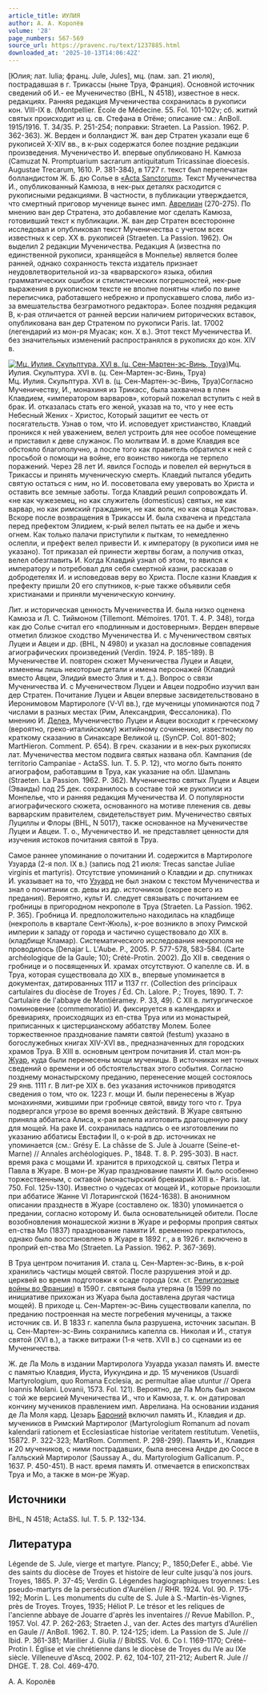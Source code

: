 ```yaml
---
article_title: ИУЛИЯ
author: А. А. Королёв
volume: '28'
page_numbers: 567-569
source_url: https://pravenc.ru/text/1237885.html
downloaded_at: '2025-10-13T14:06:42Z'
---
```


[Юлия; лат. Iulia; франц. Jule, Jules], мц. (пам. зап. 21 июля), пострадавшая в г. Трикассы (ныне Труа, Франция). Основной источник сведений об И.- ее Мученичество (BHL, N 4518), известное в неск. редакциях. Ранняя редакция Мученичества сохранилась в рукописи кон. VIII-IX в. (Montpellier. École de Médecine. 55. Fol. 101-102v; сб. житий святых происходит из ц. св. Стефана в Отёне; описание см.: AnBoll. 1915/1916. T. 34/35. P. 251-254; поправки: Straeten. La Passion. 1962. P. 362-363). Ж. Верден и болландист Ж. ван дер Стратен указали еще 6 рукописей X-XIV вв., в к-рых содержатся более поздние редакции произведения. Мученичество И. впервые опубликовано Н. Камюза (Camuzat N. Promptuarium sacrarum antiquitatum Tricassinae dioecesis. Augustae Trecarum, 1610. P. 381-384), в 1727 г. текст был перепечатан болландистом Ж. Б. дю Солье в [«Acta Sanctorum»](<https://pravenc.ru/text/ Acta Sanctorum .html>). Текст Мученичества И., опубликованный Камюза, в нек-рых деталях расходится с рукописными редакциями. В частности, в публикации утверждается, что смертный приговор мученице вынес имп. [Аврелиан](https://pravenc.ru/text/Аврелиан.html) (270-275). По мнению ван дер Стратена, это добавление мог сделать Камюза, готовивший текст к публикации. Ж. ван дер Стратен всесторонне исследовал и опубликовал текст Мученичества с учетом всех известных к сер. XX в. рукописей (Straeten. La Passion. 1962). Он выделил 2 редакции Мученичества. Редакция А (известна по единственной рукописи, хранящейся в Монпелье) является более ранней, однако сохранность текста издатель признает неудовлетворительной из-за «варварского» языка, обилия грамматических ошибок и стилистических погрешностей, нек-рые выражения в рукописном тексте не вполне понятны «либо по вине переписчика, работавшего небрежно и пропускавшего слова, либо из-за вмешательства безграмотного редактора». Более поздняя редакция В, к-рая отличается от ранней версии наличием риторических вставок, опубликована ван дер Стратеном по рукописи Paris. lat. 17002 (легендарий из мон-ря Муасак; кон. X в.). Этот текст Мученичества И. без значительных изменений распространялся в рукописях до кон. XIV в.

[![Мц. Иулия. Скульптура. XVI в. (ц. Сен-Мартен-эс-Винь, Труа)](https://pravenc.ru/data/2012/05/16/1233444194/i200.jpg "Кликните для увеличения картинки")](https://pravenc.ru/data/2012/05/16/1233444194/i400.jpg)Мц. Иулия. Скульптура. XVI в. (ц. Сен-Мартен-эс-Винь, Труа)  
Мц. Иулия. Скульптура. XVI в. (ц. Сен-Мартен-эс-Винь, Труа)Согласно Мученичеству, И., монахиня из Трикасс, была захвачена в плен Клавдием, «императором варваров», который пожелал вступить с ней в брак. И. отказалась стать его женой, указав на то, что у нее есть Небесный Жених - Христос, Который защитит ее честь от посягательств. Узнав о том, что И. исповедует христианство, Клавдий проникся к ней уважением, велел устроить для нее особое помещение и приставил к деве служанок. По молитвам И. в доме Клавдия все обстояло благополучно, а после того как правитель обратился к ней с просьбой о помощи на войне, его воинство никогда не терпело поражений. Через 28 лет И. явился Господь и повелел ей вернуться в Трикассы и принять мученическую смерть. Клавдий пытался убедить святую остаться с ним, но И. посоветовала ему уверовать во Христа и оставить все земные заботы. Тогда Клавдий решил сопровождать И. «не как чужеземец, но как служитель (domesticus) святых, не как варвар, но как римский гражданин, не как волк, но как овца Христова». Вскоре после возвращения в Трикассы И. была схвачена и предстала перед префектом Элидием, к-рый велел пытать ее на дыбе и жечь огнем. Как только палачи приступили к пыткам, то немедленно ослепли, и префект велел привести И. к императору (в рукописи имя не указано). Тот приказал ей принести жертвы богам, а получив отказ, велел обезглавить И. Когда Клавдий узнал об этом, то явился к императору и потребовал для себя смертной казни, рассказав о добродетелях И. и исповедовав веру во Христа. После казни Клавдия к префекту пришли 20 его спутников, к-рые также объявили себя христианами и приняли мученическую кончину.

Лит. и историческая ценность Мученичества И. была низко оценена Камюза и Л. С. Тиймоном (Tillemont. Mémoires. 1701. T. 4. P. 348), тогда как дю Солье считал его «подлинным и достоверным». Верден впервые отметил близкое сходство Мученичества И. с Мученичеством святых Луцеи и Авцеи и др. (BHL, N 4980) и указал на дословные совпадения агиографических произведений (Verdin. 1924. P. 185-189). В Мученичестве И. повторен сюжет Мученичества Луцеи и Авцеи, изменены лишь некоторые детали и имена персонажей (Клавдий вместо Авцеи, Элидий вместо Элия и т. д.). Вопрос о связи Мученичества И. с Мученичеством Луцеи и Авцеи подробно изучил ван дер Стратен. Почитание Луцеи и Авцеи впервые засвидетельствовано в Иеронимовом Мартирологе (V-VI вв.), где мученицы упоминаются под 7 числами в разных местах (Рим, Александрия, Фессалоника). По мнению И. [Делеэ](https://pravenc.ru/text/Делеэ.html), Мученичество Луцеи и Авцеи восходит к греческому (вероятно, греко-италийскому) житийному сочинению, известному по краткому сказанию в Синаксаре Великой ц. (SynCP. Col. 801-802; MartHieron. Comment. P. 654). В греч. сказании и в нек-рых рукописях лат. Мученичества местом подвига святых названа обл. Кампания (de territorio Campaniae - ActaSS. Iun. T. 5. P. 12), что могло быть понято агиографом, работавшим в Труа, как указание на обл. Шампань (Straeten. La Passion. 1962. P. 362). Мученичество святых Луцеи и Авцеи (Эваиды) под 25 дек. сохранилось в составе той же рукописи из Монпелье, что и ранняя редакция Мученичества И. О популярности агиографического сюжета, основанного на мотиве пленения св. девы варварским правителем, свидетельствует рим. Мученичество святых Луциллы и Флоры (BHL, N 5017), также основанное на Мученичестве Луцеи и Авцеи. Т. о., Мученичество И. не представляет ценности для изучения истоков почитания святой в Труа.

Самое раннее упоминание о почитании И. содержится в Мартирологе Узуарда (2-я пол. IX в.) (запись под 21 июля: Trecas sanctae Juliae virginis et martyris). Отсутствие упоминаний о Клавдии и др. спутниках И. указывает на то, что [Узуард](https://pravenc.ru/text/Узуард.html) не был знаком с текстом Мученичества и знал о почитании св. девы из др. источников (скорее всего из предания). Вероятно, культ И. следует связывать с почитанием ее гробницы в пригородном некрополе в Труа (Straeten. La Passion. 1962. P. 365). Гробница И. предположительно находилась на кладбище (некрополь в квартале Сент-Жюль), к-рое возникло в эпоху Римской империи к западу от города и частично существовало до XIX в. (кладбище Кламар). Систематического исследования некрополя не проводилось (Denajar L. L'Aube. P., 2005. P. 577-578, 583-584. (Carte archéologique de la Gaule; 10); Crété-Protin. 2002). До XII в. сведения о гробнице и о посвященных И. храмах отсутствуют. О капелле св. И. в Труа, которая существовала до XIX в., впервые упоминается в документах, датированных 1117 и 1137 гг. (Collection des principaux cartulaires du diocèse de Troyes / Éd. Ch. Lalore. P.; Troyes, 1890. T. 7: Cartulaire de l'abbaye de Montiéramey. P. 33, 49). С XII в. литургическое поминовение (commemoratio) И. фиксируется в календарях и бревиариях, происходящих из еп-ства Труа или из монастырей, приписанных к цистерцианскому аббатству Молем. Более торжественное празднование памяти святой (festum) указано в богослужебных книгах XIV-XVI вв., предназначенных для городских храмов Труа. В XIII в. основным центром почитания И. стал мон-рь [Жуар](https://pravenc.ru/text/Жуар.html), куда были перенесены мощи мученицы. В источниках нет точных сведений о времени и об обстоятельствах этого события. Согласно позднему монастырскому преданию, перенесение мощей состоялось 29 янв. 1111 г. В лит-ре XIX в. без указания источников приводятся сведения о том, что ок. 1223 г. мощи И. были перенесены в Жуар монахинями, жившими при гробнице святой, ввиду того что г. Труа подвергался угрозе во время военных действий. В Жуаре святыню приняла аббатиса Алиса, к-рая велела изготовить драгоценную раку для мощей. На раке И. сохранилась надпись о ее изготовлении по указанию аббатисы Евстафии II, о к-рой в др. источниках не упоминается (см.: Grésy E. La châsse de S. Jule à Jouarre (Seine-et-Marne) // Annales archéologiques. P., 1848. T. 8. P. 295-303). В наст. время рака с мощами И. хранится в приходской ц. святых Петра и Павла в Жуаре. В мон-ре Жуар празднование памяти И. было особенно торжественным, с октавой (монастырский бревиарий XIII в.- Paris. lat. 750. Fol. 125v-130). Известно о чудесах от мощей И., которые произошли при аббатисе Жанне VI Лотарингской (1624-1638). В анонимном описании празднеств в Жуаре (составлено ок. 1830) упоминается о предании, согласно которому И. была основательницей обители. После возобновления монашеской жизни в Жуаре и реформы проприя святых еп-ства Мо (1837) празднование памяти И. временно прекратилось, однако было восстановлено в Жуаре в 1892 г., а в 1926 г. включено в проприй еп-ства Мо (Straeten. La Passion. 1962. P. 367-369).

В Труа центром почитания И. стала ц. Сен-Мартен-эс-Винь, в к-рой хранились частицы мощей святой. После разрушения этой и др. церквей во время подготовки к осаде города (см. ст. [Религиозные войны во Франции](<https://pravenc.ru/text/Религиозные войны во Франции.html>)) в 1590 г. святыня была утеряна (в 1599 по инициативе прихожан из Жуара была доставлена другая частица мощей). В приходе ц. Сен-Мартен-эс-Винь существовали капелла, по преданию построенная на месте погребения мученицы, а также источник св. И. В 1833 г. капелла была разрушена, источник засыпан. В ц. Сен-Мартен-эс-Винь сохранились капелла св. Николая и И., статуя святой (XVI в.), а также витражи (1-я четв. XVII в.) со сценами из ее Мученичества.

Ж. де Ла Моль в издании Мартиролога Узуарда указал память И. вместе с памятью Клавдия, Иуста, Иукундина и др. 15 мучеников (Usuardi Martyrologium, quo Romana Ecclesia, ac permultae aliae utuntur // Opera Ioannis Molani. Lovanii, 1573. Fol. 121). Вероятно, де Ла Моль был знаком с той же версией Мученичества И., что и Камюза, т. к. он датировал кончину мучеников правлением имп. Аврелиана. На основании издания де Ла Моля кард. Цезарь [Бароний](https://pravenc.ru/text/БАРОНИЙ.html) включил память И., Клавдия и др. мучеников в Римский Мартиролог (Martyrologium Romanum ad novam kalendarii rationem et Ecclesiasticae historiae veritatem restitutum. Venetiis, 15872. P. 322-323; MartRom. Comment. P. 298-299). Память И., Клавдия и 20 мучеников, с ними пострадавших, была внесена Андре дю Соссе в Галльский Мартиролог (Saussay A., du. Martyrologium Gallicanum. P., 1637. P. 450-451). В наст. время память И. отмечается в епископствах Труа и Мо, а также в мон-ре Жуар.

## Источники

BHL, N 4518; ActaSS. Iul. T. 5. P. 132-134.

## Литература

Légende de S. Jule, vierge et martyre. Plancy; P., 1850;Defer E., abbé. Vie des saints du diocèse de Troyes et histoire de leur culte jusqu'à nos jours. Troyes, 1865. P. 37-45; Verdin G. Légendes hagiographiques troyennes: Les pseudo-martyrs de la persécution d'Aurélien // RHR. 1924. Vol. 90. P. 175-192; Morin L. Les monuments du culte de S. Jule à S.-Martin-ès-Vignes, près de Troyes. Troyes, 1935; Héliot P. Le trésor et les reliques de l'ancienne abbaye de Jouarre d'après les inventaires // Revue Mabillon. P., 1957. Vol. 47. P. 262-263; Straeten J., van der. Actes des martyrs d'Aurélien en Gaule // AnBoll. 1962. T. 80. P. 124-125; idem. La Passion de S. Jule // Ibid. P. 361-381; Marilier J. Giulia // BiblSS. Vol. 6. Co l. 1169-1170; Crété-Protin I. Église et vie chrétienne dans le diocèse de Troyes du IVe au IXe siècle. Villeneuve d'Ascq, 2002. P. 62, 104-107, 211-212; Aubert R. Jule // DHGE. T. 28. Col. 469-470.

А. А. Королёв
